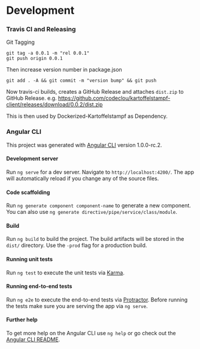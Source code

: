 # Development

### Travis CI and Releasing

Git Tagging

```
git tag -a 0.0.1 -m "rel 0.0.1"
git push origin 0.0.1
```

Then increase version number in package.json

```
git add . -A && git commit -m "version bump" && git push
```

Now travis-ci builds, creates a GitHub Release and attaches `dist.zip` to GitHub Release.
e.g. https://github.com/codeclou/kartoffelstampf-client/releases/download/0.0.2/dist.zip

This is then used by Dockerized-Kartoffelstampf as Dependency.




### Angular CLI

This project was generated with [Angular CLI](https://github.com/angular/angular-cli) version 1.0.0-rc.2.

#### Development server

Run `ng serve` for a dev server. Navigate to `http://localhost:4200/`. The app will automatically reload if you change any of the source files.

#### Code scaffolding

Run `ng generate component component-name` to generate a new component. You can also use `ng generate directive/pipe/service/class/module`.

#### Build

Run `ng build` to build the project. The build artifacts will be stored in the `dist/` directory. Use the `-prod` flag for a production build.

#### Running unit tests

Run `ng test` to execute the unit tests via [Karma](https://karma-runner.github.io).

#### Running end-to-end tests

Run `ng e2e` to execute the end-to-end tests via [Protractor](http://www.protractortest.org/).
Before running the tests make sure you are serving the app via `ng serve`.

#### Further help

To get more help on the Angular CLI use `ng help` or go check out the [Angular CLI README](https://github.com/angular/angular-cli/blob/master/README.md).
